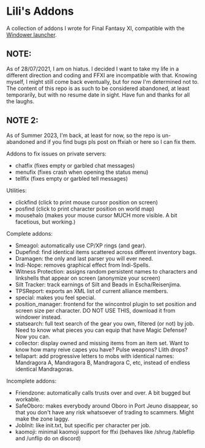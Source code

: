 # Lili's Addons
A collection of addons I wrote for Final Fantasy XI, compatible with the [Windower launcher](http://windower.net/).  

## NOTE:
As of 28/07/2021, I am on hiatus. I decided I want to take my life in a different direction and coding and FFXI are incompatible with that. Knowing myself, I might still come back eventually, but for now I'm determined not to. The content of this repo is as such to be considered abandoned, at least temporarily, but with no resume date in sight. Have fun and thanks for all the laughs.

## NOTE 2:
As of Summer 2023, I'm back, at least for now, so the repo is un-abandoned and if you find bugs pls post on ffxiah or here so I can fix them.

Addons to fix issues on private servers:
- chatfix (fixes empty or garbled chat messages)
- menufix (fixes crash when opening the status menu)
- tellfix (fixes empty or garbled tell messages)

Utilities:
- clickfind (click to print mouse cursor position on screen)
- posfind (click to print character position on world map)
- mousehalo (makes your mouse cursor MUCH more visible. A bit facetious, but working.)

Complete addons:
- Smeagol: automatically use CP/XP rings (and gear).
- Dupefind: find identical items scattered across different inventory bags.
- Dramagen: the only and last parser you will ever need.
- Indi-Nope: removes graphical effect from Indi-Spells.
- Witness Protection: assigns random persistent names to characters and linkshells that appear on screen (anonymize your screen)
- Silt Tracker: track earnings of Silt and Beads in Escha/Reisenjima.  
- TPSReport: exports an XML list of current alliance members.
- special: makes you feel special.
- position_manager: frontend for the wincontrol plugin to set position and screen size per character. DO NOT USE THIS, download it from windower instead.
- statsearch: full text search of the gear you own, filtered (or not) by job. Need to know what pieces you can equip that have Magic Defense? Now you can.
- collector: display owned and missing items from an item set. Want to know how many reive capes you have? Pulse weapons? Llith drops?
- tellapart: add progressive letters to mobs with identical names: Mandragora A, Mandragora B, Mandragora C, etc, instead of endless identical Mandragoras.

Incomplete addons:
- Friendzone: automatically calls trusts over and over. A bit bugged but workable.
- SafeOboro: makes everybody around Oboro in Port Jeuno disappear, so that you don't have any risk whatsoever of trading to scammers. Might make the zone laggy.
- JobInit: like init.txt, but specific per character per job.
- kaomoji: minimal kaomoji support for ffxi (behaves like /shrug /tableflip and /unflip do on discord)
